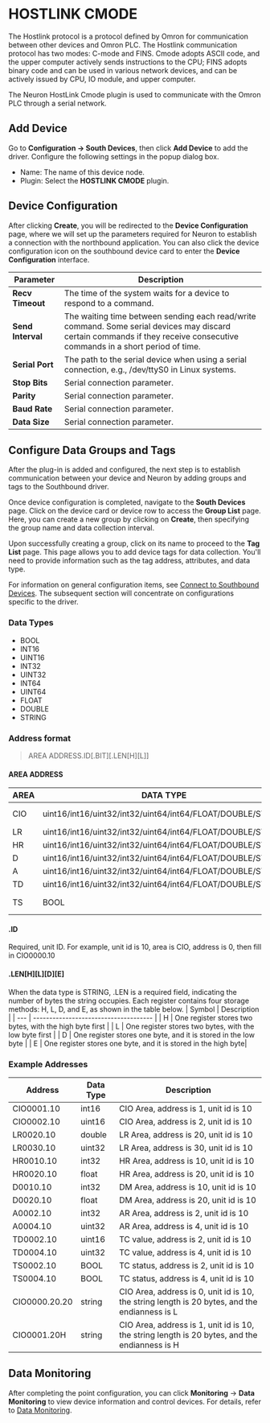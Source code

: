 # HOSTLINK CMODE

The Hostlink protocol is a protocol defined by Omron for communication between other devices and Omron PLC.
The Hostlink communication protocol has two modes: C-mode and FINS.
Cmode adopts ASCII code, and the upper computer actively sends instructions to the CPU; FINS adopts binary code and can be used in various network devices, and can be actively issued by CPU, IO module, and upper computer.

The Neuron HostLink Cmode plugin is used to communicate with the Omron PLC through a serial network.

## Add Device

Go to **Configuration -> South Devices**, then click **Add Device** to add the driver. Configure the following settings in the popup dialog box.

- Name: The name of this device node.
- Plugin: Select the **HOSTLINK CMODE** plugin.

## Device Configuration

After clicking **Create**, you will be redirected to the **Device Configuration** page, where we will set up the parameters required for Neuron to establish a connection with the northbound application. You can also click the device configuration icon on the southbound device card to enter the **Device Configuration** interface.

| Parameter                 | Description                                                    |
| -------------------- | ------------------------------------------------------- |
| **Recv Timeout** | The time of the system waits for a device to respond to a command.  |
| **Send Interval** | 	The waiting time between sending each read/write command. Some serial devices may discard certain commands if they receive consecutive commands in a short period of time. |
| **Serial Port** | The path to the serial device when using a serial connection, e.g., /dev/ttyS0 in Linux systems. |
| **Stop Bits** | Serial connection parameter. |
| **Parity** | Serial connection parameter. |
| **Baud Rate** | Serial connection parameter. |
| **Data Size** | Serial connection parameter. |

## Configure Data Groups and Tags

After the plug-in is added and configured, the next step is to establish communication between your device and Neuron by adding groups and tags to the Southbound driver.

Once device configuration is completed, navigate to the **South Devices** page. Click on the device card or device row to access the **Group List** page. Here, you can create a new group by clicking on **Create**, then specifying the group name and data collection interval.

Upon successfully creating a group, click on its name to proceed to the **Tag List** page. This page allows you to add device tags for data collection. You'll need to provide information such as the tag address, attributes, and data type.

For information on general configuration items, see [Connect to Southbound Devices](../south-devices.md). The subsequent section will concentrate on configurations specific to the driver.

### Data Types

* BOOL
* INT16
* UINT16
* INT32
* UINT32
* INT64
* UINT64
* FLOAT
* DOUBLE
* STRING

### Address format

> AREA ADDRESS.ID\[.BIT]\[.LEN\[H]\[L]]

#### AREA ADDRESS

| AREA | DATA TYPE                                                 | ATTRIBUTE  | REMARK           |
| ---- | --------------------------------------------------------- | ---------- | ---------------- |
| CIO  | uint16/int16/uint32/int32/uint64/int64/FLOAT/DOUBLE/STRING  | read/write    | IR/SR CIO area |
| LR   | uint16/int16/uint32/int32/uint64/int64/FLOAT/DOUBLE/STRING  | read/write    | LR area        |
| HR   | uint16/int16/uint32/int32/uint64/int64/FLOAT/DOUBLE/STRING  | read/write    | HR area        |
| D    | uint16/int16/uint32/int32/uint64/int64/FLOAT/DOUBLE/STRING  | read/write    | DM area        |
| A    | uint16/int16/uint32/int32/uint64/int64/FLOAT/DOUBLE/STRING  | read          | AR area        |
| TD   | uint16/int16/uint32/int32/uint64/int64/FLOAT/DOUBLE/STRING  | read/write    | TC value       |
| TS   | BOOL                                                        | read/write    | TC status      |

#### .ID

Required, unit ID. For example, unit id is 10, area is CIO, address is 0, then fill in CIO0000.10

#### .LEN\[H]\[L]\[D]\[E]

When the data type is STRING, .LEN is a required field, indicating the number of bytes the string occupies. Each register contains four storage methods: H, L, D, and E, as shown in the table below.
| Symbol | Description                                 |
| --- | ------------------------------------- |
| H   | One register stores two bytes, with the high byte first |
| L   | One register stores two bytes, with the low byte first |
| D   | One register stores one byte, and it is stored in the low byte      |
| E   | One register stores one byte, and it is stored in the high byte|

### Example Addresses

| Address         | Data Type | Description |
| ----------- | ------- | --------- |
| CIO0001.10        | int16   | CIO Area, address is 1, unit id is 10      |
| CIO0002.10        | uint16  | CIO Area, address is 2, unit id is 10      |
| LR0020.10         | double  | LR Area, address is 20, unit id is 10      |
| LR0030.10         | uint32  | LR Area, address is 30, unit id is 10      |
| HR0010.10         | int32   | HR Area, address is 10, unit id is 10      |
| HR0020.10         | float   | HR Area, address is 20, unit id is 10      |
| D0010.10          | int32   | DM Area, address is 10, unit id is 10      |
| D0020.10          | float   | DM Area, address is 20, unit id is 10      |
| A0002.10          | int32   | AR Area, address is 2, unit id is 10       |
| A0004.10          | uint32  | AR Area, address is 4, unit id is 10       |
| TD0002.10         | uint16  | TC value, address is 2, unit id is 10      |
| TD0004.10         | uint32  | TC value, address is 4, unit id is 10      |
| TS0002.10         | BOOL    | TC status, address is 2, unit id is 10     |
| TS0004.10         | BOOL    | TC status, address is 4, unit id is 10     |
| CIO0000.20.20      | string   | CIO Area, address is 0, unit id is 10, the string length is 20 bytes, and the endianness is L      |
| CIO0001.20H        | string   | CIO Area, address is 1, unit id is 10, the string length is 20 bytes, and the endianness is H      |

## Data Monitoring

After completing the point configuration, you can click **Monitoring** -> **Data Monitoring** to view device information and control devices. For details, refer to [Data Monitoring](../../../usage/monitoring.md).